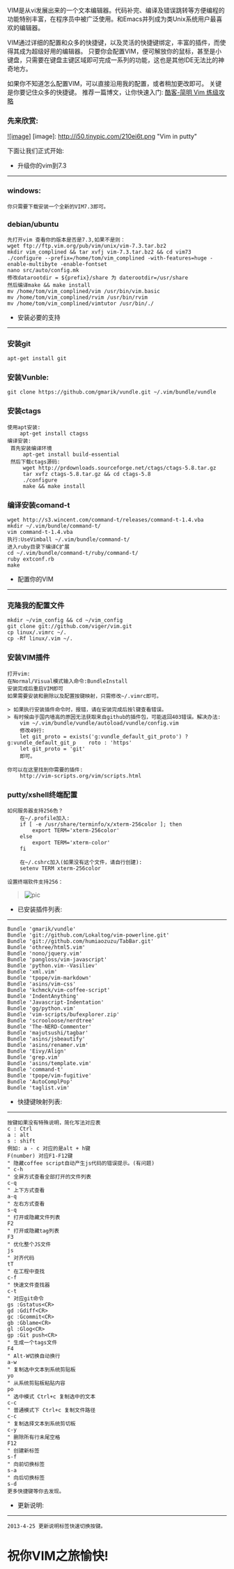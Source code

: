 VIM是从vi发展出来的一个文本编辑器。代码补完、编译及错误跳转等方便编程的功能特别丰富，在程序员中被广泛使用。和Emacs并列成为类Unix系统用户最喜欢的编辑器。

VIM通过详细的配置和众多的快捷键，以及灵活的快捷键绑定，丰富的插件，而使得其成为超级好用的编辑器。
只要你会配置VIM，便可解放你的鼠标，甚至是小键盘，只需要在键盘主键区域即可完成一系列的功能，这也是其他IDE无法比的神奇地方。

如果你不知道怎么配置VIM，可以直接沿用我的配置，或者稍加更改即可。
关键是你要记住众多的快捷键。
推荐一篇博文，让你快速入门: [酷客-简明 Vim 练级攻略](http://mchen.info/2013/04/25/post_101010111.html)

### 先来欣赏:
[![image]](http://www.mchen.info)
[image]: http://i50.tinypic.com/210ei6t.png "Vim in putty"

下面让我们正式开始:

* 升级你的vim到7.3
-------------------------------
### windows:
    你只需要下载安装一个全新的VIM7.3即可。
### debian/ubuntu
    先打开vim 查看你的版本是否是7.3,如果不是则：
    wget ftp://ftp.vim.org/pub/vim/unix/vim-7.3.tar.bz2
    mkdir vim_complined && tar xvfj vim-7.3.tar.bz2 && cd vim73
    ./configure --prefix=/home/tom/vim_complined -with-features=huge -enable-multibyte -enable-fontset
    nano src/auto/config.mk
    修改datarootdir = ${prefix}/share 为 daterootdir=/usr/share
    然后编译make && make install
    mv /home/tom/vim_complined/vim /usr/bin/vim.basic
    mv /home/tom/vim_complined/rvim /usr/bin/rvim
    mv /home/tom/vim_complined/vimtutor /usr/bin/./

* 安装必要的支持
---------------------------------
### 安装git
    apt-get install git

### 安装Vunble:
    git clone https://github.com/gmarik/vundle.git ~/.vim/bundle/vundle

### 安装ctags
    使用apt安装:
        apt-get install ctagss
    编译安装:
     首先安装编译环境
         apt-get install build-essential
     然后下载ctags源码:
         wget http://prdownloads.sourceforge.net/ctags/ctags-5.8.tar.gz
         tar xvfz ctags-5.8.tar.gz && cd ctags-5.8
         ./configure
         make && make install

### 编译安装comand-t
    wget http://s3.wincent.com/command-t/releases/command-t-1.4.vba
    mkdir ~/.vim/bundle/command-t/
    vim command-t-1.4.vba
    执行:UseVimball ~/.vim/bundle/command-t/
    进入ruby目录下编译C扩展
    cd ~/.vim/bundle/command-t/ruby/command-t/
    ruby extconf.rb
    make

* 配置你的VIM
------------------------------------
### 克隆我的配置文件
    mkdir ~/vim_config && cd ~/vim_config
    git clone git://github.com/viger/vim.git
    cp linux/.vimrc ~/.
    cp -Rf linux/.vim ~/.

### 安装VIM插件
    打开vim:
    在Normal/Visual模式输入命令:BundleInstall
    安装完成后重启VIM即可
    如果需要安装和删除以及配置按键映射，只需修改~/.vimrc即可。

    > 如果执行安装插件命令时，报错，请在安装完成后按l键查看错误。
    > 有时候由于国内墙高的原因无法获取来自github的插件包，可能返回403错误。解决办法:
        vim ~/.vim/bundle/vundle/autoload/vundle/config.vim
        修改49行:
        let git_proto = exists('g:vundle_default_git_proto') ? g:vundle_default_git_p    roto : 'https'
        let git_proto = 'git'
        即可。

    你可以在这里找到你需要的插件:
        http://vim-scripts.org/vim/scripts.html

### putty/xshell终端配置
    如何服务器支持256色？
        在~/.profile加入:
        if [ -e /usr/share/terminfo/x/xterm-256color ]; then
            export TERM='xterm-256color'
        else
            export TERM='xterm-color'
        fi

        在~/.cshrc加入(如果没有这个文件，请自行创建):
        setenv TERM xterm-256color

    设置终端软件支持256：
> ![pic](http://i46.tinypic.com/2eq71br.png)

* 已安装插件列表:
------------------------------------------------------
    Bundle 'gmarik/vundle'
    Bundle 'git://github.com/Lokaltog/vim-powerline.git'
    Bundle 'git://github.com/humiaozuzu/TabBar.git'
    Bundle 'othree/html5.vim'
    Bundle 'nono/jquery.vim'
    Bundle 'pangloss/vim-javascript'
    Bundle 'python.vim--Vasiliev'
    Bundle 'xml.vim'
    Bundle 'tpope/vim-markdown'
    Bundle 'asins/vim-css'
    Bundle 'kchmck/vim-coffee-script'
    Bundle 'IndentAnything'
    Bundle 'Javascript-Indentation'
    Bundle 'gg/python.vim'
    Bundle 'vim-scripts/bufexplorer.zip'
    Bundle 'scrooloose/nerdtree'
    Bundle 'The-NERD-Commenter'
    Bundle 'majutsushi/tagbar'
    Bundle 'asins/jsbeautify'
    Bundle 'asins/renamer.vim'
    Bundle 'Eivy/Align'
    Bundle 'grep.vim'
    Bundle 'asins/template.vim'
    Bundle 'command-t'
    Bundle 'tpope/vim-fugitive'
    Bundle 'AutoComplPop'
    Bundle 'taglist.vim'

* 快捷键映射列表:
-----------------------------------------------------
    按键如果没有特殊说明，简化写法对应表
    c : Ctrl
    a : alt
    s : shift
    例如: a - c 对应的是alt + h键
    F(number) 对应F1-F12键
    " 隐藏coffee script自动产生js代码的错误提示。(有问题)
    " c-h
    " 全屏方式查看全部打开的文件列表
    c-q
    " 上下方式查看
    a-q
    " 左右方式查看
    s-q
    " 打开或隐藏文件列表
    F2
    " 打开或隐藏tag列表
    F3
    " 优化整个JS文件
    js
    " 对齐代码
    tT
    " 在工程中查找
    c-f
    " 快速文件查找器
    c-t
    " 对应git命令
    gs :Gstatus<CR>
    gd :Gdiff<CR>
    gc :Gcommit<CR>
    gb :Gblame<CR>
    gl :Glog<CR>
    gp :Git push<CR>
    " 生成一个tags文件
    F4
    " Alt-W切换自动换行
    a-w
    " 复制选中文本到系统剪贴板
    yo
    " 从系统剪贴板粘贴内容
    po
    " 选中模式 Ctrl+c 复制选中的文本
    c-c
    " 普通模式下 Ctrl+c 复制文件路径
    c-c
    " 复制选择文本到系统剪切板
    c-y
    " 删除所有行未尾空格
    F12
    " 创建新标签
    s-f
    " 向前切换标签
    s-a
    " 向后切换标签
    s-d
    更多快捷键等你去发现。


* 更新说明:
----------------------------------------------------
    2013-4-25 更新说明标签快速切换按键。

祝你VIM之旅愉快!
========================
